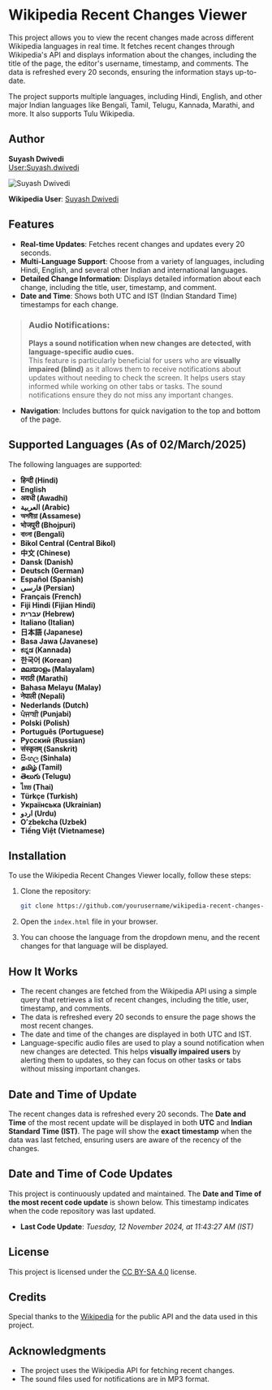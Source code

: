 # Wikipedia Recent Changes Viewer

This project allows you to view the recent changes made across different Wikipedia languages in real time. It fetches recent changes through Wikipedia's API and displays information about the changes, including the title of the page, the editor's username, timestamp, and comments. The data is refreshed every 20 seconds, ensuring the information stays up-to-date.

The project supports multiple languages, including Hindi, English, and other major Indian languages like Bengali, Tamil, Telugu, Kannada, Marathi, and more. It also supports Tulu Wikipedia.

## Author

**Suyash Dwivedi**  
[User:Suyash.dwivedi](https://meta.wikimedia.org/wiki/User:Suyash.dwivedi)  

![Suyash Dwivedi](https://upload.wikimedia.org/wikipedia/commons/thumb/9/9c/Suyash_Dwivedi_01%28cropped%29.jpg/180px-Suyash_Dwivedi_01%28cropped%29.jpg)  

**Wikipedia User**: [Suyash Dwivedi](https://meta.wikimedia.org/wiki/User:Suyash.dwivedi)  

## Features

- **Real-time Updates**: Fetches recent changes and updates every 20 seconds.
- **Multi-Language Support**: Choose from a variety of languages, including Hindi, English, and several other Indian and international languages.
- **Detailed Change Information**: Displays detailed information about each change, including the title, user, timestamp, and comment.
- **Date and Time**: Shows both UTC and IST (Indian Standard Time) timestamps for each change.

> ### **Audio Notifications**:
> **Plays a sound notification when new changes are detected, with language-specific audio cues.**  
> This feature is particularly beneficial for users who are **visually impaired (blind)** as it allows them to receive notifications about updates without needing to check the screen. It helps users stay informed while working on other tabs or tasks. The sound notifications ensure they do not miss any important changes.

- **Navigation**: Includes buttons for quick navigation to the top and bottom of the page.

## Supported Languages (As of 02/March/2025)

The following languages are supported:

- **हिन्दी (Hindi)**
- **English**
- **अवधी (Awadhi)**
- **العربية (Arabic)**
- **অসমীয়া (Assamese)**
- **भोजपुरी (Bhojpuri)**
- **বাংলা (Bengali)**
- **Bikol Central (Central Bikol)**
- **中文 (Chinese)**
- **Dansk (Danish)**
- **Deutsch (German)**
- **Español (Spanish)**
- **فارسی (Persian)**
- **Français (French)**
- **Fiji Hindi (Fijian Hindi)**
- **עברית (Hebrew)**
- **Italiano (Italian)**
- **日本語 (Japanese)**
- **Basa Jawa (Javanese)**
- **ಕನ್ನಡ (Kannada)**
- **한국어 (Korean)**
- **മലയാളം (Malayalam)**
- **मराठी (Marathi)**
- **Bahasa Melayu (Malay)**
- **नेपाली (Nepali)**
- **Nederlands (Dutch)**
- **ਪੰਜਾਬੀ (Punjabi)**
- **Polski (Polish)**
- **Português (Portuguese)**
- **Русский (Russian)**
- **संस्कृतम् (Sanskrit)**
- **සිංහල (Sinhala)**
- **தமிழ் (Tamil)**
- **తెలుగు (Telugu)**
- **ไทย (Thai)**
- **Türkçe (Turkish)**
- **Українська (Ukrainian)**
- **اردو (Urdu)**
- **Oʻzbekcha (Uzbek)**
- **Tiếng Việt (Vietnamese)**

## Installation

To use the Wikipedia Recent Changes Viewer locally, follow these steps:

1. Clone the repository:
    ```bash
    git clone https://github.com/yourusername/wikipedia-recent-changes-viewer.git
    ```

2. Open the `index.html` file in your browser.

3. You can choose the language from the dropdown menu, and the recent changes for that language will be displayed.

## How It Works

- The recent changes are fetched from the Wikipedia API using a simple query that retrieves a list of recent changes, including the title, user, timestamp, and comments.
- The data is refreshed every 20 seconds to ensure the page shows the most recent changes.
- The date and time of the changes are displayed in both UTC and IST.
- Language-specific audio files are used to play a sound notification when new changes are detected. This helps **visually impaired users** by alerting them to updates, so they can focus on other tasks or tabs without missing important changes.

## Date and Time of Update

The recent changes data is refreshed every 20 seconds. The **Date and Time** of the most recent update will be displayed in both **UTC** and **Indian Standard Time (IST)**. The page will show the **exact timestamp** when the data was last fetched, ensuring users are aware of the recency of the changes.

## Date and Time of Code Updates

This project is continuously updated and maintained. The **Date and Time of the most recent code update** is shown below. This timestamp indicates when the code repository was last updated.

- **Last Code Update**: _Tuesday, 12 November 2024, at 11:43:27 AM (IST)_

## License

This project is licensed under the [CC BY-SA 4.0](https://creativecommons.org/licenses/by-sa/4.0/) license.

## Credits

Special thanks to the [Wikipedia](https://www.wikipedia.org/) for the public API and the data used in this project.

## Acknowledgments

- The project uses the Wikipedia API for fetching recent changes.
- The sound files used for notifications are in MP3 format.
